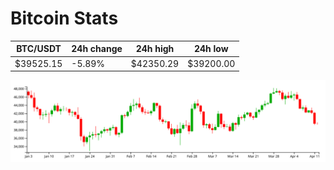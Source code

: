 # Bitcoin Stats

BTC/USDT|24h change|24h high|24h low|
|---|---|---|---|
|$39525.15|-5.89%|$42350.29|$39200.00|

<img src="./chart.svg">
